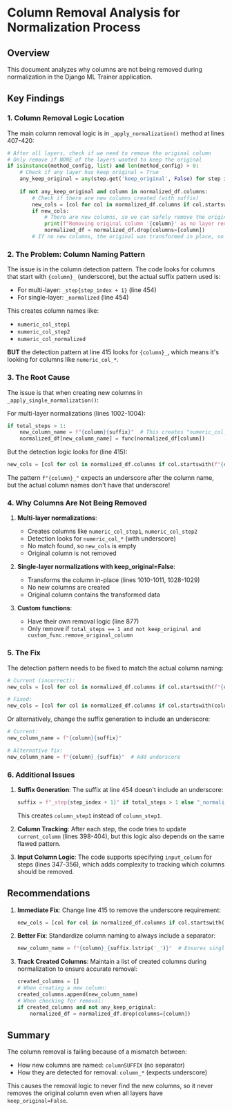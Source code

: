 # Column Removal Analysis for Normalization Process

## Overview
This document analyzes why columns are not being removed during normalization in the Django ML Trainer application.

## Key Findings

### 1. Column Removal Logic Location
The main column removal logic is in `_apply_normalization()` method at lines 407-420:

```python
# After all layers, check if we need to remove the original column
# Only remove if NONE of the layers wanted to keep the original
if isinstance(method_config, list) and len(method_config) > 0:
    # Check if any layer has keep_original = True
    any_keep_original = any(step.get('keep_original', False) for step in method_config)
    
    if not any_keep_original and column in normalized_df.columns:
        # Check if there are new columns created (with suffix)
        new_cols = [col for col in normalized_df.columns if col.startswith(f"{column}_") and col != column]
        if new_cols:
            # There are new columns, so we can safely remove the original
            print(f"Removing original column '{column}' as no layer requested to keep it")
            normalized_df = normalized_df.drop(columns=[column])
        # If no new columns, the original was transformed in place, so don't drop it
```

### 2. The Problem: Column Naming Pattern

The issue is in the column detection pattern. The code looks for columns that start with `{column}_` (underscore), but the actual suffix pattern used is:
- For multi-layer: `_step{step_index + 1}` (line 454)
- For single-layer: `_normalized` (line 454)

This creates column names like:
- `numeric_col_step1`
- `numeric_col_step2`
- `numeric_col_normalized`

**BUT** the detection pattern at line 415 looks for `{column}_`, which means it's looking for columns like `numeric_col_*`.

### 3. The Root Cause

The issue is that when creating new columns in `_apply_single_normalization()`:

For multi-layer normalizations (lines 1002-1004):
```python
if total_steps > 1:
    new_column_name = f"{column}{suffix}"  # This creates "numeric_col_step1" (NO underscore!)
    normalized_df[new_column_name] = func(normalized_df[column])
```

But the detection logic looks for (line 415):
```python
new_cols = [col for col in normalized_df.columns if col.startswith(f"{column}_") and col != column]
```

The pattern `f"{column}_"` expects an underscore after the column name, but the actual column names don't have that underscore!

### 4. Why Columns Are Not Being Removed

1. **Multi-layer normalizations**: 
   - Creates columns like `numeric_col_step1`, `numeric_col_step2`
   - Detection looks for `numeric_col_*` (with underscore)
   - No match found, so `new_cols` is empty
   - Original column is not removed

2. **Single-layer normalizations with keep_original=False**:
   - Transforms the column in-place (lines 1010-1011, 1028-1029)
   - No new columns are created
   - Original column contains the transformed data

3. **Custom functions**:
   - Have their own removal logic (line 877)
   - Only remove if `total_steps == 1 and not keep_original and custom_func.remove_original_column`

### 5. The Fix

The detection pattern needs to be fixed to match the actual column naming:

```python
# Current (incorrect):
new_cols = [col for col in normalized_df.columns if col.startswith(f"{column}_") and col != column]

# Fixed:
new_cols = [col for col in normalized_df.columns if col.startswith(column) and col != column]
```

Or alternatively, change the suffix generation to include an underscore:

```python
# Current:
new_column_name = f"{column}{suffix}"

# Alternative fix:
new_column_name = f"{column}_{suffix}"  # Add underscore
```

### 6. Additional Issues

1. **Suffix Generation**: The suffix at line 454 doesn't include an underscore:
   ```python
   suffix = f"_step{step_index + 1}" if total_steps > 1 else "_normalized"
   ```
   This creates `column_step1` instead of `column_step1`.

2. **Column Tracking**: After each step, the code tries to update `current_column` (lines 398-404), but this logic also depends on the same flawed pattern.

3. **Input Column Logic**: The code supports specifying `input_column` for steps (lines 347-356), which adds complexity to tracking which columns should be removed.

## Recommendations

1. **Immediate Fix**: Change line 415 to remove the underscore requirement:
   ```python
   new_cols = [col for col in normalized_df.columns if col.startswith(column) and col != column and len(col) > len(column)]
   ```

2. **Better Fix**: Standardize column naming to always include a separator:
   ```python
   new_column_name = f"{column}_{suffix.lstrip('_')}"  # Ensures single underscore
   ```

3. **Track Created Columns**: Maintain a list of created columns during normalization to ensure accurate removal:
   ```python
   created_columns = []
   # When creating a new column:
   created_columns.append(new_column_name)
   # When checking for removal:
   if created_columns and not any_keep_original:
       normalized_df = normalized_df.drop(columns=[column])
   ```

## Summary

The column removal is failing because of a mismatch between:
- How new columns are named: `columnSUFFIX` (no separator)
- How they are detected for removal: `column_*` (expects underscore)

This causes the removal logic to never find the new columns, so it never removes the original column even when all layers have `keep_original=False`.